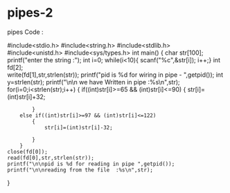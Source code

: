 # pipes-2
pipes
Code :

#include<stdio.h>
#include<string.h>
#include<stdlib.h>
#include<unistd.h>
#include<sys/types.h>
int main()
{
	char str[100];
	printf("enter the string :");
	int i=0;
	while(i<10){
	scanf("%c",&str[i]);
	i++;}
	int fd[2];	
	write(fd[1],str,strlen(str));
	printf("pid is %d for wiring in pipe - ",getpid());
	int y=strlen(str);
	printf("\n\n we have Written in pipe :%s\n",str);	
	for(i=0;i<strlen(str);i++)
		{
		if((int)str[i]>=65 && (int)str[i]<=90)
			{
				str[i]=(int)str[i]+32;
			
			}
		else if((int)str[i]>=97 && (int)str[i]<=122)
			{
				str[i]=(int)str[i]-32;
			
			}
		}
	close(fd[0]);
	read(fd[0],str,strlen(str));
	printf("\n\npid is %d for reading in pipe ",getpid());
	printf("\n\nreading from the file  :%s\n",str);
	
}



